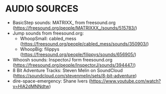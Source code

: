 # AUDIO SOURCES
- BasicStep sounds: MATRIXX_ from freesound.org (https://freesound.org/people/MATRIXXX_/sounds/515783/)
- Jump sounds from freesound.org:
	- WhoopSmall: cabled_mess (https://freesound.org/people/cabled_mess/sounds/350903/)
	- WhoopBig: filippys (https://freesound.org/people/filippys/sounds/656905/)
- Whoosh sounds: InspectorJ form freesound.org (https://freesound.org/people/InspectorJ/sounds/394447/)
- 8 Bit Adventure Tracks: Steven Melin on SoundCloud (https://soundcloud.com/stevenmelin/sets/8-bit-adventure)
- dire-space-emergency: Shane Ivers (https://www.youtube.com/watch?v=HlA2dMNNdtw)
